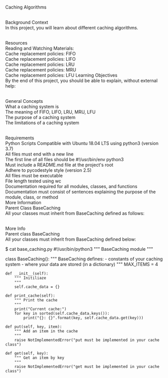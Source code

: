 <br>Caching Algorithms

<br>Background Context
<br>In this project, you will learn about different caching algorithms.

<br>Resources
<br>Reading and Watching Materials:
<br>Cache replacement policies: FIFO
<br>Cache replacement policies: LIFO
<br>Cache replacement policies: LRU
<br>Cache replacement policies: MRU
<br>Cache replacement policies: LFU
Learning Objectives
<br>By the end of this project, you should be able to explain, without external help:

<br>General Concepts
<br>What a caching system is
<br>The meaning of FIFO, LIFO, LRU, MRU, LFU
<br>The purpose of a caching system
<br>The limitations of a caching system


<br>Requirements
<br>Python Scripts Compatible with Ubuntu 18.04 LTS using python3 (version 3.7)
<br>All files must end with a new line
<br>The first line of all files should be #!/usr/bin/env python3
<br>Must include a README.md file at the project's root
<br>Adhere to pycodestyle style (version 2.5)
<br>All files must be executable
<br>File length tested using wc
<br>Documentation required for all modules, classes, and functions
<br>Documentation must consist of sentences explaining the purpose of the module, class, or method
<br>More Information
<br>Parent Class BaseCaching
<br>All your classes must inherit from BaseCaching defined as follows:

<br>More Info
<br>Parent class BaseCaching
<br>All your classes must inherit from BaseCaching defined below:

$ cat base_caching.py
#!/usr/bin/python3
""" BaseCaching module
"""

class BaseCaching():
    """ BaseCaching defines:
      - constants of your caching system
      - where your data are stored (in a dictionary)
    """
    MAX_ITEMS = 4

    def __init__(self):
        """ Initiliaze
        """
        self.cache_data = {}

    def print_cache(self):
        """ Print the cache
        """
        print("Current cache:")
        for key in sorted(self.cache_data.keys()):
            print("{}: {}".format(key, self.cache_data.get(key)))

    def put(self, key, item):
        """ Add an item in the cache
        """
        raise NotImplementedError("put must be implemented in your cache class")

    def get(self, key):
        """ Get an item by key
        """
        raise NotImplementedError("get must be implemented in your cache class")
